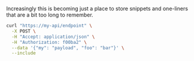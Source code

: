<!--
.. title: Post JSON to an API with curl
.. slug: curl-json
.. date: 2020-09-23 00:00:00
.. tags: terminal,curl,json
.. category: 
.. link: 
.. description: 
.. type: text
-->

Increasingly this is becoming just a place to store snippets and one-liners that are a bit too long to remember.

```bash
curl "https://my-api/endpoint" \
  -X POST \
  -H "Accept: application/json" \
  -H "Authorization: f00ba2" \
  --data '{"my": "payload", "foo": "bar"}' \
  --include
```
